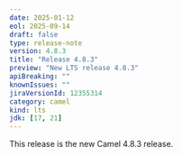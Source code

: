 ```yaml
---
date: 2025-01-12
eol: 2025-09-14
draft: false
type: release-note
version: 4.8.3
title: "Release 4.8.3"
preview: "New LTS release 4.8.3"
apiBreaking: ""
knownIssues: ""
jiraVersionId: 12355314
category: camel
kind: lts
jdk: [17, 21]
---
```


This release is the new Camel 4.8.3 release.
